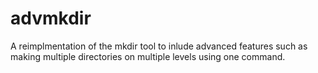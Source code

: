 # advmkdir

A reimplmentation of the mkdir tool to inlude advanced features such as making multiple directories on multiple levels using one command.
